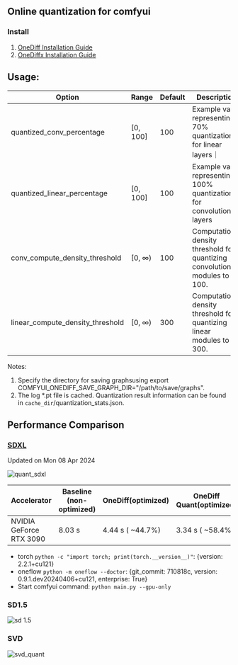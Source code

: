 ## Online quantization for comfyui

### Install

1. [OneDiff Installation Guide](https://github.com/siliconflow/onediff/blob/main/README_ENTERPRISE.md#install-onediff-enterprise)
2. [OneDiffx Installation Guide](https://github.com/siliconflow/onediff/tree/main/onediff_diffusers_extensions#install-and-setup)

## Usage:
| Option                                 | Range  | Default | Description                                                                  |
| -------------------------------------- | ------ | ------- | ---------------------------------------------------------------------------- |
| quantized_conv_percentage                | [0, 100] | 100     |  Example value representing 70% quantization for linear layers｜
| quantized_linear_percentage           | [0, 100] | 100     | Example value representing 100% quantization for convolutional layers  |
| conv_compute_density_threshold    | [0, ∞) | 100     | Computational density threshold for quantizing convolutional modules to 100. |
| linear_compute_density_threshold  | [0, ∞) | 300     | Computational density threshold for quantizing linear modules to 300.        |

Notes:

1. Specify the directory for saving graphsusing export COMFYUI_ONEDIFF_SAVE_GRAPH_DIR="/path/to/save/graphs".
2. The log *.pt file is cached. Quantization result information can be found in `cache_dir`/quantization_stats.json.

## Performance Comparison

### [SDXL](https://huggingface.co/stabilityai/stable-diffusion-xl-base-1.0)
Updated on Mon 08 Apr 2024 

![quant_sdxl](https://github.com/siliconflow/onediff/assets/109639975/b8f8da75-944b-4553-aea3-69c19886af37)

| Accelerator             | Baseline (non-optimized) | OneDiff(optimized) | OneDiff Quant(optimized) |
| ----------------------- | ------------------------ | ------------------ | ------------------------ |
| NVIDIA GeForce RTX 3090 | 8.03 s                   | 4.44 s ( ~44.7%)   | 3.34 s ( ~58.4%)         |

- torch   `python -c "import torch; print(torch.__version__)"`: {version: 2.2.1+cu121}
- oneflow  `python -m oneflow --doctor`: {git_commit: 710818c, version: 0.9.1.dev20240406+cu121, enterprise: True}
- Start comfyui command: `python main.py --gpu-only`

### SD1.5

![sd 1.5 ](https://github.com/siliconflow/onediff/assets/109639975/49a8ab1b-e2be-4719-a962-33b813f5e83f)

### SVD
![svd_quant](https://github.com/siliconflow/onediff/assets/109639975/93ebe3d5-8413-4a7e-8b93-fd016f61abe9)
